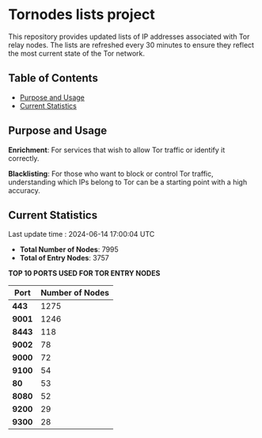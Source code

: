 # Tornodes lists project

This repository provides updated lists of IP addresses associated with Tor relay nodes. The lists are refreshed every 30 minutes to ensure they reflect the most current state of the Tor network.

## Table of Contents

- [Purpose and Usage](#purpose-and-usage)
- [Current Statistics](#current-statistics)


## Purpose and Usage

**Enrichment**: For services that wish to allow Tor traffic or identify it correctly.

**Blacklisting**: For those who want to block or control Tor traffic, understanding which IPs belong to Tor can be a starting point with a high accuracy.

## Current Statistics

Last update time : 2024-06-14 17:00:04 UTC

- **Total Number of Nodes**: 7995
- **Total of Entry Nodes**: 3757

**TOP 10 PORTS USED FOR TOR ENTRY NODES**

| **Port** | **Number of Nodes** |
|------|-----------------|
| **443**   | 1275  |
| **9001**   | 1246  |
| **8443**   | 118  |
| **9002**   | 78  |
| **9000**   | 72  |
| **9100**   | 54  |
| **80**   | 53  |
| **8080**   | 52  |
| **9200**   | 29  |
| **9300**   | 28  |

